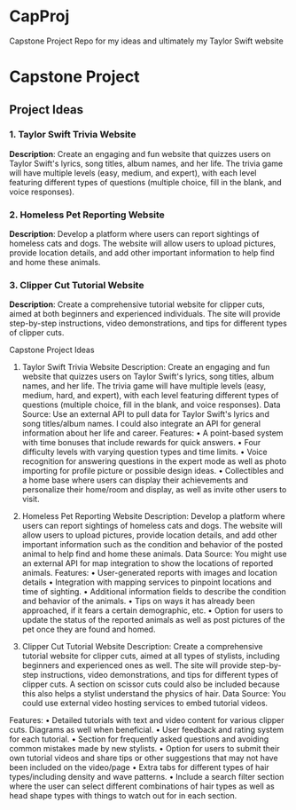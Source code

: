 # CapProj
Capstone Project Repo for my ideas and ultimately my Taylor Swift website

# Capstone Project

## Project Ideas

### 1. Taylor Swift Trivia Website
**Description**: Create an engaging and fun website that quizzes users on Taylor Swift's lyrics, song titles, album names, and her life. The trivia game will have multiple levels (easy, medium, and expert), with each level featuring different types of questions (multiple choice, fill in the blank, and voice responses).

### 2. Homeless Pet Reporting Website
**Description**: Develop a platform where users can report sightings of homeless cats and dogs. The website will allow users to upload pictures, provide location details, and add other important information to help find and home these animals.

### 3. Clipper Cut Tutorial Website
**Description**: Create a comprehensive tutorial website for clipper cuts, aimed at both beginners and experienced individuals. The site will provide step-by-step instructions, video demonstrations, and tips for different types of clipper cuts.

Capstone Project Ideas
1. Taylor Swift Trivia Website
Description: Create an engaging and fun website that quizzes users on Taylor Swift's lyrics, song titles, album names, and her life. The trivia game will have multiple levels (easy, medium, hard, and expert), with each level featuring different types of questions (multiple choice, fill in the blank, and voice responses). 
Data Source: Use an external API to pull data for Taylor Swift's lyrics and song titles/album names. I could also integrate an API for general information about her life and career. 
Features:
•	A point-based system with time bonuses that include rewards for quick answers.
•	Four difficulty levels with varying question types and time limits.
•	Voice recognition for answering questions in the expert mode as well as photo importing for profile picture or possible design ideas.
•	Collectibles and a home base where users can display their achievements and personalize their home/room and display, as well as invite other users to visit.

2. Homeless Pet Reporting Website
Description: Develop a platform where users can report sightings of homeless cats and dogs. The website will allow users to upload pictures, provide location details, and add other important information such as the condition and behavior of the posted animal to help find and home these animals. 
Data Source: You might use an external API for map integration to show the locations of reported animals. 
Features:
•	User-generated reports with images and location details
•	Integration with mapping services to pinpoint locations and time of sighting.
•	Additional information fields to describe the condition and behavior of the animals. 
•	Tips on ways it has already been approached, if it fears a certain demographic, etc.
•	Option for users to update the status of the reported animals as well as post pictures of the pet once they are found and homed.


3. Clipper Cut Tutorial Website
Description: Create a comprehensive tutorial website for clipper cuts, aimed at all types of stylists, including beginners and experienced ones as well. The site will provide step-by-step instructions, video demonstrations, and tips for different types of clipper cuts. A section on scissor cuts could also be included because this also helps a stylist understand the physics of hair.
Data Source: You could use external video hosting services to embed tutorial videos. 

Features:
•	Detailed tutorials with text and video content for various clipper cuts. Diagrams as well when beneficial.
•	User feedback and rating system for each tutorial.
•	Section for frequently asked questions and avoiding common mistakes made by new stylists.
•	Option for users to submit their own tutorial videos and share tips or other suggestions that may not have been included on the video/page
•	Extra tabs for different types of hair types/including density and wave patterns.
•	Include a search filter section where the user can select different combinations of hair types as well as head shape types with things to watch out for in each section.

